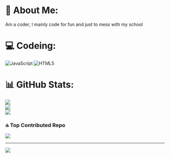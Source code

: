 # 💫 About Me:
Am a coder, I mainly code for fun and just to mess with my school



# 💻 Codeing:
![JavaScript](https://img.shields.io/badge/javascript-%23323330.svg?style=for-the-badge&logo=javascript&logoColor=%23F7DF1E) ![HTML5](https://img.shields.io/badge/html5-%23E34F26.svg?style=for-the-badge&logo=html5&logoColor=white)
# 📊 GitHub Stats:
![](https://github-readme-stats.vercel.app/api?username=WarpedEntrance2&theme=gruvbox&hide_border=false&include_all_commits=true&count_private=true)<br/>
![](https://github-readme-streak-stats.herokuapp.com/?user=WarpedEntrance2&theme=gruvbox&hide_border=false)<br/>
![](https://github-readme-stats.vercel.app/api/top-langs/?username=WarpedEntrance2&theme=gruvbox&hide_border=false&include_all_commits=true&count_private=true&layout=compact)

### 🔝 Top Contributed Repo
![](https://github-contributor-stats.vercel.app/api?username=WarpedEntrance2&limit=5&theme=dark&combine_all_yearly_contributions=true)

---
[![](https://visitcount.itsvg.in/api?id=WarpedEntrance2&icon=0&color=0)](https://visitcount.itsvg.in)
